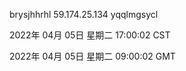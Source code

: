 brysjhhrhl 59.174.25.134 yqqlmgsycl

2022年 04月 05日 星期二 17:00:02 CST

2022年 04月 05日 星期二 09:00:02 GMT
